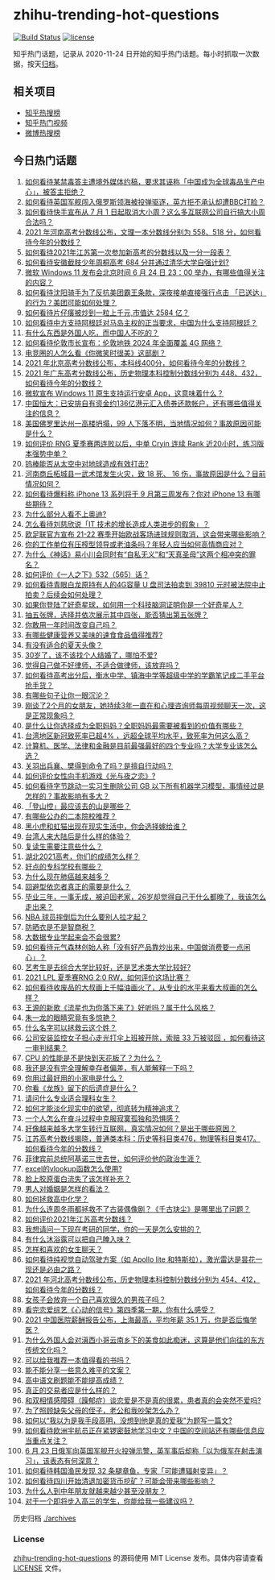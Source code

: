 # zhihu-trending-hot-questions

[![Build Status](https://github.com/justjavac/zhihu-trending-hot-questions/workflows/ci/badge.svg?branch=master)](https://github.com/justjavac/zhihu-trending-hot-questions/actions)
[![license](https://img.shields.io/github/license/justjavac/zhihu-trending-hot-questions)](https://github.com/justjavac/zhihu-trending-hot-questions/blob/master/LICENSE)

知乎热门话题，记录从 2020-11-24 日开始的知乎热门话题。每小时抓取一次数据，按天[归档](./archives)。

## 相关项目

- [知乎热搜榜](https://github.com/justjavac/zhihu-trending-top-search)
- [知乎热门视频](https://github.com/justjavac/zhihu-trending-hot-video)
- [微博热搜榜](https://github.com/justjavac/weibo-trending-hot-search)

## 今日热门话题

<!-- BEGIN -->
<!-- 最后更新时间 Fri Jun 25 2021 12:02:20 GMT+0800 (China Standard Time) -->

1. [如何看待某禁毒答主遭境外媒体约稿，要求其诬称「中国成为全球毒品生产中心」，被答主拒绝？](https://www.zhihu.com/question/466660263)
2. [如何看待英国军舰闯入俄罗斯领海被投弹驱逐，英方拒不承认却遭BBC打脸？](https://www.zhihu.com/question/466996777)
3. [如何看待快手宣布从 7 月 1
   日起取消大小周？这么多互联网公司自行搞大小周合法吗？](https://www.zhihu.com/question/467143015)
4. [2021 年河南高考分数线公布，文理一本分数线分别为 558、518
   分，如何看待今年的分数线？](https://www.zhihu.com/question/466845813)
5. [如何看待2021年江苏第一次参加新高考的分数线以及一分一段表？](https://www.zhihu.com/question/467063713)
6. [如何看待安徽截肢少年周桐高考 684 分并通过清华大学自强计划?](https://www.zhihu.com/question/466893194)
7. [微软 Windows 11 发布会北京时间 6 月 24 日 23：00
   举办，有哪些值得关注的内容？](https://www.zhihu.com/question/466505839)
8. [如何看待沈阳骑手为了反抗美团霸王条款，深夜接单直接强行点击
   「已送达」的行为？美团可能如何处理？](https://www.zhihu.com/question/465982752)
9. [如何看待片仔癀被炒到一粒上千元,市值达 2584 亿？](https://www.zhihu.com/question/466984445)
10. [如何看待中方支持阿根廷对马岛主权的正当要求，中国为什么支持阿根廷？](https://www.zhihu.com/question/467311565)
11. [有什么东西是外国人吃，而中国人不吃的？](https://www.zhihu.com/question/314472784)
12. [如何看待伦敦市长宣布：伦敦地铁 2024 年全面覆盖 4G
    网络？](https://www.zhihu.com/question/466979963)
13. [电竞圈的人怎么看《你微笑时很美》这部剧？](https://www.zhihu.com/question/466744188)
14. [2021
    年北京高考分数线公布，本科线400分，如何看待今年的分数线？](https://www.zhihu.com/question/466845744)
15. [2021 年广东高考分数线公布，历史物理本科控制分数线分别为
    448、432，如何看待今年的分数线？](https://www.zhihu.com/question/466845905)
16. [微软宣布 Windows 11 原生支持运行安卓
    App，这意味着什么？](https://www.zhihu.com/question/467245680)
17. [中国恒大：已安排自有资金约136亿港元汇入债券还款帐户，还有哪些值得关注的信息？](https://www.zhihu.com/question/467036379)
18. [美国佛罗里达州一高楼坍塌，99
    人下落不明，当地情况如何？事故原因可能是什么？](https://www.zhihu.com/question/467303333)
19. [如何评价 RNG 夏季赛两连败以后，中单 Cryin 连续 Rank
    近20小时，练习版本强势中单？](https://www.zhihu.com/question/466513563)
20. [钨棒能否从太空中对地球造成有效打击?](https://www.zhihu.com/question/435706105)
21. [河南商丘柘城县一武术馆发生火灾，致 18 死、 16
    伤，事故原因是什么？目前情况如何？](https://www.zhihu.com/question/467314141)
22. [如何看待爆料称 iPhone 13 系列将于 9 月第三周发布？你对 iPhone 13
    有哪些期待？](https://www.zhihu.com/question/466720248)
23. [为什么部分人看不上奥迪?](https://www.zhihu.com/question/465387085)
24. [怎么看待刘慈欣说「IT 技术的增长造成人类进步的假象」？](https://www.zhihu.com/question/26895899)
25. [欧足联官方宣布 21-22
    赛季开始欧战客场进球规则取消，这会带来哪些影响？](https://www.zhihu.com/question/467193989)
26. [你的工作单位有压榨型领导或老油条吗？年轻人应当如何高情商应对？](https://www.zhihu.com/question/466322391)
27. [为什么《神话》易小川会同时有“自私无义”和“天真圣母”这两个相冲突的罪名？](https://www.zhihu.com/question/465013423)
28. [如何评价《一人之下》532（565）话？](https://www.zhihu.com/question/466970964)
29. [如何看待青眼白龙原持有人的4G容量 U 盘司法拍卖到 39810
    元时被法院中止拍卖？后续会如何处理？](https://www.zhihu.com/question/466488978)
30. [如果你登陆了好奇星球，如何用一个科技脑洞证明你是一个好奇星人？](https://www.zhihu.com/question/467076664)
31. [抽五张牌，选择并依次展示其中四张，能否猜出第五张牌？](https://www.zhihu.com/question/460518784)
32. [你敢用一年时间改变自己吗？](https://www.zhihu.com/question/437098355)
33. [有哪些健康营养又美味的速食食品值得推荐?](https://www.zhihu.com/question/51992329)
34. [有没有适合的夏天头像？](https://www.zhihu.com/question/391784085)
35. [30岁了，该不该找个人结婚了，哪怕不爱?](https://www.zhihu.com/question/398488659)
36. [觉得自己做不好律师，不适合做律师，该放弃吗？](https://www.zhihu.com/question/466928615)
37. [如何看待高考出分后，衡水中学、镇海中学等超级中学的学霸笔记成二手平台抢手货？](https://www.zhihu.com/question/467025412)
38. [有哪些句子让你一眼沉沦？](https://www.zhihu.com/question/423369480)
39. [刚谈了2个月的女朋友，她持续3年一直在和心理咨询师每周视频聊天一次，这是正常现象吗？](https://www.zhihu.com/question/466758235)
40. [是什么让你选择成为全职妈妈？全职妈妈最需要被看到的价值有哪些？](https://www.zhihu.com/question/466549736)
41. [台湾地区新冠致死率已超4%
    ，远超全球平均水平，致死率为何这么高？](https://www.zhihu.com/question/466839287)
42. [计算机、医学、法律和金融是目前最强最好的四个专业吗？大学专业该怎么选？](https://www.zhihu.com/question/458947942)
43. [关羽出兵襄、樊得到命令了吗？是擅自行动吗？](https://www.zhihu.com/question/466186825)
44. [如何评价女性向手机游戏《光与夜之恋》?](https://www.zhihu.com/question/464964538)
45. [如何看待字节跳动一实习生删除公司 GB
    以下所有机器学习模型，事情经过是怎样的？事故影响有多大？](https://www.zhihu.com/question/466656197)
46. [「登山控」最应该去的山是哪些？](https://www.zhihu.com/question/466789190)
47. [有哪些公办的二本院校推荐？](https://www.zhihu.com/question/407123693)
48. [黑小虎和虹猫出现在现实生活中，你会选择嫁给谁？](https://www.zhihu.com/question/403110937)
49. [台湾人来大陆后是什么样的体验？](https://www.zhihu.com/question/403879552)
50. [复读生需要注意些什么？](https://www.zhihu.com/question/406773709)
51. [湖北2021高考，你们的成绩怎么样？](https://www.zhihu.com/question/467256171)
52. [好点的专科学校有哪些？](https://www.zhihu.com/question/371893205)
53. [为什么现在肺癌越来越多？](https://www.zhihu.com/question/454025025)
54. [回避型依恋者真正的需要是什么？](https://www.zhihu.com/question/436686713)
55. [毕业三年，一事无成，被迫回老家，26岁却觉得自己干什么都晚了，我该怎么走出来？](https://www.zhihu.com/question/302335564)
56. [NBA 球员摔倒后为什么要别人拉才起？](https://www.zhihu.com/question/20245636)
57. [防晒衣是不是智商税？](https://www.zhihu.com/question/398086368)
58. [大数据专业学起来会不会很累?](https://www.zhihu.com/question/436625127)
59. [如何看待元气森林创始人称「没有好产品靠炒出来，中国做消费要一点闲心」？](https://www.zhihu.com/question/467016021)
60. [艺考生是去综合大学比较好，还是艺术类大学比较好?](https://www.zhihu.com/question/401813153)
61. [2021 LPL 夏季赛RNG 2:0 RW，如何评价这场比赛？](https://www.zhihu.com/question/467100639)
62. [如何看待收废品的大叔画上千幅油画火了，从专业的水平来看大叔画的怎么样？](https://www.zhihu.com/question/466839329)
63. [王源的新歌《流星也为你落下来了》好听吗？属于什么风格？](https://www.zhihu.com/question/465486549)
64. [朱一龙的眼睛究竟有多惊艳？](https://www.zhihu.com/question/288618450)
65. [什么名字可以拯救云这个姓？](https://www.zhihu.com/question/374976506)
66. [公司安装监控女子担心走光打伞上班被开除，索赔 33 万被驳回
    ，如何看待这一审判结果？](https://www.zhihu.com/question/466782388)
67. [CPU 的性能是不是快到天花板了？为什么？](https://www.zhihu.com/question/376567574)
68. [我还是没有完全理解幸存者偏差，有人能解释一下吗？](https://www.zhihu.com/question/466663677)
69. [你用过最好用的小家电是什么？](https://www.zhihu.com/question/455984065)
70. [你看《龙族》留下的后遗症是什么？](https://www.zhihu.com/question/423464810)
71. [请问什么专业适合理科女生？](https://www.zhihu.com/question/453285867)
72. [如何才能淡化现实中的欲望，彻底转为精神追求？](https://www.zhihu.com/question/462735317)
73. [一个人怎么在奋斗过程中克服寂寞孤独和恐惧感？](https://www.zhihu.com/question/21787084)
74. [好像越来越多大学生转行互联网，真实情况如何？是出于哪些原因？](https://www.zhihu.com/question/459260995)
75. [江苏高考分数线揭晓，普通类本科：历史等科目类476，物理等科目类417。如何看待今年的分数线？](https://www.zhihu.com/question/467115094)
76. [菲律宾前总统阿基诺三世去世，如何评价他的政治生涯？](https://www.zhihu.com/question/467004815)
77. [excel的vlookup函数怎么使用?](https://www.zhihu.com/question/29178585)
78. [脸上胶原蛋白流失了该怎样补充？](https://www.zhihu.com/question/325891357)
79. [男人对婚姻是怎样的看法？](https://www.zhihu.com/question/457019241)
80. [如何拯救高中化学？](https://www.zhihu.com/question/283418172)
81. [为什么连周冬雨都拯救不了古装偶像剧？《千古玦尘》是哪里出了问题？](https://www.zhihu.com/question/465674599)
82. [如何评价2021年江苏高考分数线？](https://www.zhihu.com/question/467116422)
83. [我想请问一下现在考研的同学，你的一天是怎么安排的？](https://www.zhihu.com/question/410450910)
84. [有什么沐浴露可以把自己腌入味？](https://www.zhihu.com/question/48929487)
85. [怎样和喜欢的女生聊天？](https://www.zhihu.com/question/269469147)
86. [如何看待纯视觉自动驾驶方案（如 Apollo lite
    和特斯拉），激光雷达是昙花一现还是必由之路？](https://www.zhihu.com/question/466297901)
87. [2021 年河北高考分数线公布，历史物理本科控制分数线分别为
    454、412，如何看待今年的分数线？](https://www.zhihu.com/question/466845912)
88. [女孩子会放弃一个自己喜欢很久的男孩子吗？](https://www.zhihu.com/question/464730953)
89. [看完恋爱综艺《心动的信号》第四季第一期，你有什么感受？](https://www.zhihu.com/question/466811742)
90. [2021 中国医院薪酬报告公布，上海最高，平均年薪 35.1
    万，你是否后悔学医？](https://www.zhihu.com/question/466745043)
91. [为什么外国人会对滇西小哥云南乡下的美食如此痴迷，这算是他们向往的东方传统文化吗？](https://www.zhihu.com/question/466627104)
92. [可以给我推荐一本值得看的书吗？](https://www.zhihu.com/question/462477409)
93. [能不能分享一些意久难平的文案？](https://www.zhihu.com/question/461769273)
94. [高中语文刷题能不能提高成绩？](https://www.zhihu.com/question/37301560)
95. [真正的交易者应是什么样的？](https://www.zhihu.com/question/466421913)
96. [和双相情感障碍（躁郁症）谈恋爱是不是真的很累，患者真的会突然不爱吗?](https://www.zhihu.com/question/270408098)
97. [为了照顾缺失父母的侄子，老公和我吵架怎么办？](https://www.zhihu.com/question/466965270)
98. [如何以“我以为是我手段高明，没想到他是真的爱我”为题写一篇文?](https://www.zhihu.com/question/466644698)
99. [如何看待欧洲宇航员正在紧锣密鼓地学习中文？中国的空间站还有哪些信息应当重点关注？](https://www.zhihu.com/question/466521697)
100. [6 月 23
     日俄军向英国军舰开火投弹示警，英军事后却称「以为俄军在射击演习」，该表态有何深意？](https://www.zhihu.com/question/466882658)
101. [如何看待韩国渔民发现 32 条腿章鱼，专家「可能遭辐射变异」？](https://www.zhihu.com/question/466878537)
102. [如何看待四川开始清退加密货币挖矿？可能会带来哪些影响？](https://www.zhihu.com/question/466079044)
103. [为什么人到中年朋友就越来越少甚至没朋友？](https://www.zhihu.com/question/365256729)
104. [对于一个即将步入高三的学生，你能给我一些建议吗？](https://www.zhihu.com/question/463306680)

<!-- END -->

历史归档 [./archives](./archives)

### License

[zhihu-trending-hot-questions](https://github.com/justjavac/zhihu-trending-hot-questions)
的源码使用 MIT License 发布。具体内容请查看 [LICENSE](./LICENSE) 文件。
